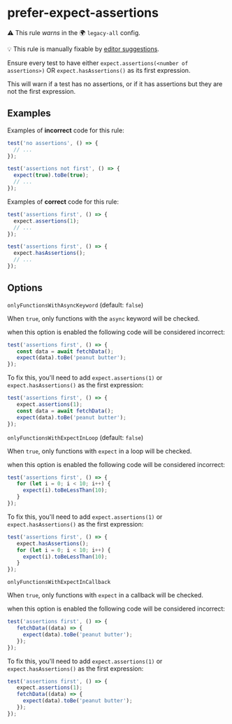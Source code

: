 # prefer-expect-assertions

⚠️ This rule _warns_ in the 🌍 `legacy-all` config.

💡 This rule is manually fixable by [editor suggestions](https://eslint.org/docs/latest/use/core-concepts#rule-suggestions).

<!-- end auto-generated rule header -->

Ensure every test to have either `expect.assertions(<number of assertions>)` OR
`expect.hasAssertions()` as its first expression.

This will warn if a test has no assertions, or if it has assertions but they are not the first expression.

## Examples

Examples of **incorrect** code for this rule:

```js
test('no assertions', () => {
  // ...
});

test('assertions not first', () => {
  expect(true).toBe(true);
  // ...
});
```

Examples of **correct** code for this rule:

```js
test('assertions first', () => {
  expect.assertions(1);
  // ...
});

test('assertions first', () => {
  expect.hasAssertions();
  // ...
});
```

## Options

`onlyFunctionsWithAsyncKeyword` (default: `false`)

When `true`, only functions with the `async` keyword will be checked.

when this option is enabled the following code will be considered incorrect:

```js
test('assertions first', () => {
   const data = await fetchData();
   expect(data).toBe('peanut butter');
});
```

To fix this, you'll need to add `expect.assertions(1)` or `expect.hasAssertions()` as the first expression:

```js
test('assertions first', () => {
   expect.assertions(1);
   const data = await fetchData();
   expect(data).toBe('peanut butter');
});
```

`onlyFunctionsWithExpectInLoop` (default: `false`)

When `true`, only functions with `expect` in a loop will be checked.

when this option is enabled the following code will be considered incorrect:

```js
test('assertions first', () => {
   for (let i = 0; i < 10; i++) {
	 expect(i).toBeLessThan(10);
   }
});
```

To fix this, you'll need to add `expect.assertions(1)` or `expect.hasAssertions()` as the first expression:

```js
test('assertions first', () => {
   expect.hasAssertions();
   for (let i = 0; i < 10; i++) {
	 expect(i).toBeLessThan(10);
   }
});
```

`onlyFunctionsWithExpectInCallback`

When `true`, only functions with `expect` in a callback will be checked.

when this option is enabled the following code will be considered incorrect:

```js
test('assertions first', () => {
   fetchData((data) => {
	 expect(data).toBe('peanut butter');
   });
});
```

To fix this, you'll need to add `expect.assertions(1)` or `expect.hasAssertions()` as the first expression:

```js
test('assertions first', () => {
   expect.assertions(1);
   fetchData((data) => {
	 expect(data).toBe('peanut butter');
   });
});
```
